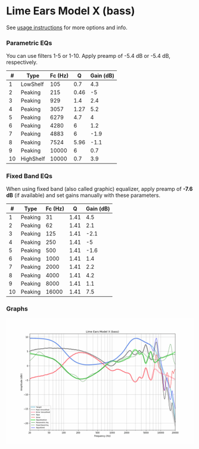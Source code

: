 # Lime Ears Model X (bass)
See [usage instructions](https://github.com/jaakkopasanen/AutoEq#usage) for more options and info.

### Parametric EQs
You can use filters 1-5 or 1-10. Apply preamp of -5.4 dB or -5.4 dB, respectively.

|   # | Type      |   Fc (Hz) |    Q |   Gain (dB) |
|-----|-----------|-----------|------|-------------|
|   1 | LowShelf  |       105 | 0.7  |         4.3 |
|   2 | Peaking   |       215 | 0.46 |        -5   |
|   3 | Peaking   |       929 | 1.4  |         2.4 |
|   4 | Peaking   |      3057 | 1.27 |         5.2 |
|   5 | Peaking   |      6279 | 4.7  |         4   |
|   6 | Peaking   |      4280 | 6    |         1.2 |
|   7 | Peaking   |      4883 | 6    |        -1.9 |
|   8 | Peaking   |      7524 | 5.96 |        -1.1 |
|   9 | Peaking   |     10000 | 6    |         0.7 |
|  10 | HighShelf |     10000 | 0.7  |         3.9 |

### Fixed Band EQs
When using fixed band (also called graphic) equalizer, apply preamp of **-7.6 dB** (if available) and set gains manually with these parameters.

|   # | Type    |   Fc (Hz) |    Q |   Gain (dB) |
|-----|---------|-----------|------|-------------|
|   1 | Peaking |        31 | 1.41 |         4.5 |
|   2 | Peaking |        62 | 1.41 |         2.1 |
|   3 | Peaking |       125 | 1.41 |        -2.1 |
|   4 | Peaking |       250 | 1.41 |        -5   |
|   5 | Peaking |       500 | 1.41 |        -1.6 |
|   6 | Peaking |      1000 | 1.41 |         1.4 |
|   7 | Peaking |      2000 | 1.41 |         2.2 |
|   8 | Peaking |      4000 | 1.41 |         4.2 |
|   9 | Peaking |      8000 | 1.41 |         1.1 |
|  10 | Peaking |     16000 | 1.41 |         7.5 |

### Graphs
![](./Lime%20Ears%20Model%20X%20(bass).png)
